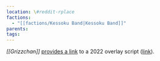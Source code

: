```yaml
---
location: \#reddit-rplace
factions:
  - "[[factions/Kessoku Band|Kessoku Band]]"
parents: 
tags: 
---
```

*[[Grizzchan]]* [provides a link](discord://discord.com/channels/1093664259273130084/1131230952119615600/1131582729046208575) to a 2022 overlay script ([link](https://github.com/g-otn/reddit-place-2022-overlay-script)).
